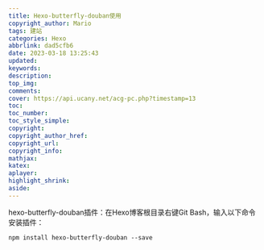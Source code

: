 ```yaml
---
title: Hexo-butterfly-douban使用
copyright_author: Mario
tags: 建站
categories: Hexo
abbrlink: dad5cfb6
date: 2023-03-18 13:25:43
updated:
keywords:
description:
top_img:
comments:
cover: https://api.ucany.net/acg-pc.php?timestamp=13
toc:
toc_number:
toc_style_simple:
copyright:
copyright_author_href:
copyright_url:
copyright_info:
mathjax:
katex:
aplayer:
highlight_shrink:
aside:
---
```


hexo-butterfly-douban插件：在Hexo博客根目录右键Git Bash，输入以下命令安装插件：

```npm install hexo-butterfly-douban --save```
